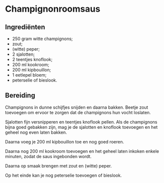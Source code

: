 # Champignonroomsaus

## Ingrediënten

* 250 gram witte champignons;
* zout;
* (witte) peper;
* 2 sjalotten;
* 2 teentjes knoflook;
* 200 ml kookroom;
* 200 ml kipbouillon;
* 1 eetlepel bloem;
* peterselie of bieslook.

## Bereiding

Champignons in dunne schijfjes snijden en daarna bakken. Beetje zout toevoegen om ervoor te zorgen dat de champignons hun vocht loslaten.

Sjalotten fijn versnipperen en teentjes knoflook pellen. Als de champignons bijna goed gebakken zijn, mag je de sjalotten en knoflook toevoegen en het geheel nog even laten bakken.

Daarna voeg je 200 ml kipbouillon toe en nog goed roeren.

Daarna nog 200 ml kookroom toevoegen en het geheel laten inkoken enkele minuten, zodat de saus ingebonden wordt.

Daarna op smaak brengen met zout en (witte) peper.

Op het einde kan je nog peterselie toevoegen of bieslook.